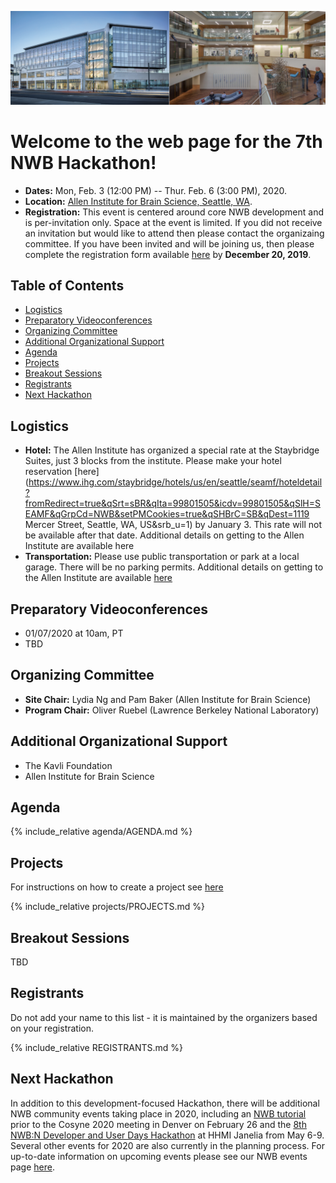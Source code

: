 <a href="http://www.alleninstitute.org/"><img alt="Allen Institute for Brain Science" src="AllenInstitute.png"></a>

# Welcome to the web page for the 7th NWB Hackathon!



- **Dates:** Mon, Feb. 3 (12:00 PM) -- Thur. Feb. 6 (3:00 PM), 2020.
- **Location:** [Allen Institute for Brain Science, Seattle, WA](https://www.google.com/maps/place/Allen+Institute/@47.6251853,-122.3412859,17z/data=!3m1!4b1!4m5!3m4!1s0x5490150705cb5703:0x499c58d72a7bcf9!8m2!3d47.6251817!4d-122.3390919).
- **Registration:** This event is centered around core NWB development and is per-invitation only. Space at the event is limited. If you did not receive an invitation but would like to attend then please contact the organizaing committee. If you have been invited and will be joining us, then please complete the registration form available [here](https://nam12.safelinks.protection.outlook.com/?url=https%3A%2F%2Fforms.gle%2FNy5jYhwoQffKUjtQ9&data=02%7C01%7C%7Cde03e0e83ddb43e7492b08d77774816a%7C32669cd6737f4b398bddd6951120d3fc%7C0%7C0%7C637109214572629580&sdata=8O73uCbojxRsvVb7%2BWZKPySQojM9CMMVxip056391Go%3D&reserved=0)  by **December 20, 2019**.

## Table of Contents

  * [Logistics](#logistics)
  * [Preparatory Videoconferences](#preparatory-videoconferences)
  * [Organizing Committee](#organizing-committee)
  * [Additional Organizational Support](#additional-organizational-support)
  * [Agenda](#agenda)
  * [Projects](#projects)
  * [Breakout Sessions](#breakout-sessions)
  * [Registrants](#registrants)
  * [Next Hackathon](#next-hackathon)


## Logistics

- **Hotel:** The Allen Institute has organized a special rate at the Staybridge Suites, just 3 blocks from the institute. Please make your hotel reservation [here](https://www.ihg.com/staybridge/hotels/us/en/seattle/seamf/hoteldetail?fromRedirect=true&qSrt=sBR&qIta=99801505&icdv=99801505&qSlH=SEAMF&qGrpCd=NWB&setPMCookies=true&qSHBrC=SB&qDest=1119 Mercer Street, Seattle, WA, US&srb_u=1) by January 3. This rate will not be available after that date. Additional details on getting to the Allen Institute are available here
- **Transportation:** Please use public transportation or park at a local garage. There will be no parking permits. Additional details on getting to the Allen Institute are available [here](https://alleninstitute.org/events-training/getting-allen-institute/)

## Preparatory Videoconferences

- 01/07/2020 at 10am, PT
- TBD

## Organizing Committee

- **Site Chair:** Lydia Ng and Pam Baker (Allen Institute for Brain Science) 
- **Program Chair:** Oliver Ruebel (Lawrence Berkeley National Laboratory)

## Additional Organizational Support
- The Kavli Foundation
- Allen Institute for Brain Science

## Agenda

<!-- ORGANIZERS: please edit AGENDA.md -->

{% include_relative agenda/AGENDA.md %}

## Projects

For instructions on how to create a project see [here](projects/README.md)

{% include_relative projects/PROJECTS.md %}


## Breakout Sessions

TBD

## Registrants

Do not add your name to this list - it is maintained by the organizers based on your registration.

<!-- ORGANIZERS: please edit REGISTRANTS.md -->

{% include_relative REGISTRANTS.md %}


## Next Hackathon

In addition to this development-focused Hackathon, there will be additional NWB community events taking place in 2020, including an [NWB tutorial](http://www.cosyne.org/c/index.php?title=Tutorial_2020) prior to the Cosyne 2020 meeting in Denver on February 26 and the [8th NWB:N Developer and User Days Hackathon](https://neurodatawithoutborders.github.io/nwb_hackathons/HCK08_2020_Janelia/) at HHMI Janelia from May 6-9. Several other events for 2020 are also currently in the planning process. For up-to-date information on upcoming events please see our NWB events page [here](https://www.nwb.org/nwb-events/).


